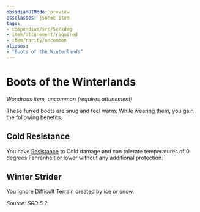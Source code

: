 ```yaml
---
obsidianUIMode: preview
cssclasses: json5e-item
tags:
- compendium/src/5e/xdmg
- item/attunement/required
- item/rarity/uncommon
aliases: 
- "Boots of the Winterlands"
---
```

# Boots of the Winterlands
*Wondrous item, uncommon (requires attunement)*  


These furred boots are snug and feel warm. While wearing them, you gain the following benefits.

## Cold Resistance

You have [Resistance](rules/variant-rules/resistance-xphb.md) to Cold damage and can tolerate temperatures of 0 degrees Fahrenheit or lower without any additional protection.

## Winter Strider

You ignore [Difficult Terrain](rules/variant-rules/difficult-terrain-xphb.md) created by ice or snow.

*Source: SRD 5.2*